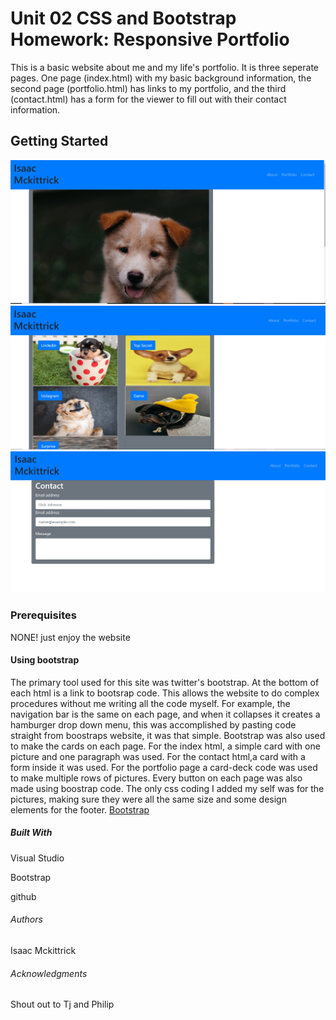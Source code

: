 
# Unit 02 CSS and Bootstrap Homework: Responsive Portfolio

This is a basic website about me and my life's portfolio. It is three seperate pages. One page (index.html) with my basic background information, the second page (portfolio.html) has links to my portfolio, and the third (contact.html) has a form for the viewer to fill out with their contact information.


## Getting Started #
![aboutme page](images/aboutme.jpg "img aboutme")
![portfolio page](images/portfolio.jpg "img portfolio")
![contact page](images/contact.jpg "img contact")


### Prerequisites #
NONE! just enjoy the website

#### Using bootstrap #

The primary tool used for this site was twitter's bootstrap. At the bottom of each html is a link to bootsrap code. This allows the website to do complex procedures without me writing all the code myself. For example, the navigation bar is the same on each page, and when it collapses it creates a hamburger drop down menu, this was accomplished by pasting code straight from boostraps website, it was that simple. Bootstrap was also used to make the cards on each page. For the index html, a simple card with one picture and one paragraph was used. For the contact html,a card with a form inside it was used. For the portfolio page a card-deck code was used to make multiple rows of pictures. Every button on each page was also made using boostrap code. The only css coding I added my self was for the pictures, making sure they were all the same size and some design elements for the footer.
[Bootstrap](https://getbootstrap.com/)


##### Built With 
Visual Studio

Bootstrap

github



###### Authors 
Isaac Mckittrick



###### Acknowledgments 
Shout out to Tj and Philip
